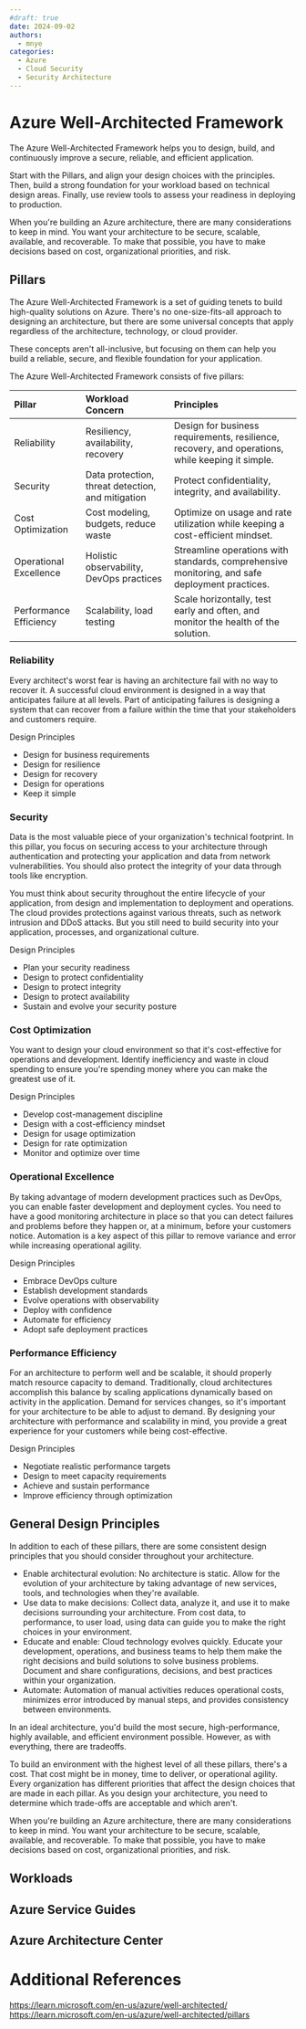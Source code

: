 ```yaml
---
#draft: true
date: 2024-09-02
authors:
  - mnye
categories:
  - Azure
  - Cloud Security
  - Security Architecture
---
```


# Azure Well-Architected Framework

The Azure Well-Architected Framework helps you to design, build, and continuously improve a secure, reliable, and efficient application. 

Start with the Pillars, and align your design choices with the principles. Then, build a strong foundation for your workload based on technical design areas. Finally, use review tools to assess your readiness in deploying to production.

When you're building an Azure architecture, there are many considerations to keep in mind. You want your architecture to be secure, scalable, available, and recoverable. To make that possible, you have to make decisions based on cost, organizational priorities, and risk.

<!-- more -->
## Pillars

The Azure Well-Architected Framework is a set of guiding tenets to build high-quality solutions on Azure. There's no one-size-fits-all approach to designing an architecture, but there are some universal concepts that apply regardless of the architecture, technology, or cloud provider.

These concepts aren't all-inclusive, but focusing on them can help you build a reliable, secure, and flexible foundation for your application.

The Azure Well-Architected Framework consists of five pillars:

| Pillar | Workload Concern | Principles |
| :--- | :--- | :--- |
| Reliability | Resiliency, availability, recovery | Design for business requirements, resilience, recovery, and operations, while keeping it simple. |
| Security | Data protection, threat detection, and mitigation | Protect confidentiality, integrity, and availability. |
| Cost Optimization | Cost modeling, budgets, reduce waste | Optimize on usage and rate utilization while keeping a cost-efficient mindset. |
| Operational Excellence | Holistic observability, DevOps practices | Streamline operations with standards, comprehensive monitoring, and safe deployment practices. |
| Performance Efficiency | Scalability, load testing | Scale horizontally, test early and often, and monitor the health of the solution. |

### Reliability

Every architect's worst fear is having an architecture fail with no way to recover it. A successful cloud environment is designed in a way that anticipates failure at all levels. Part of anticipating failures is designing a system that can recover from a failure within the time that your stakeholders and customers require.

Design Principles
- Design for business requirements
- Design for resilience
- Design for recovery
- Design for operations
- Keep it simple

### Security

Data is the most valuable piece of your organization's technical footprint. In this pillar, you focus on securing access to your architecture through authentication and protecting your application and data from network vulnerabilities. You should also protect the integrity of your data through tools like encryption.

You must think about security throughout the entire lifecycle of your application, from design and implementation to deployment and operations. The cloud provides protections against various threats, such as network intrusion and DDoS attacks. But you still need to build security into your application, processes, and organizational culture.

Design Principles
- Plan your security readiness
- Design to protect confidentiality
- Design to protect integrity
- Design to protect availability
- Sustain and evolve your security posture

### Cost Optimization

You want to design your cloud environment so that it's cost-effective for operations and development. Identify inefficiency and waste in cloud spending to ensure you're spending money where you can make the greatest use of it.

Design Principles
- Develop cost-management discipline
- Design with a cost-efficiency mindset
- Design for usage optimization
- Design for rate optimization
- Monitor and optimize over time

### Operational Excellence

By taking advantage of modern development practices such as DevOps, you can enable faster development and deployment cycles. You need to have a good monitoring architecture in place so that you can detect failures and problems before they happen or, at a minimum, before your customers notice. Automation is a key aspect of this pillar to remove variance and error while increasing operational agility.

Design Principles
- Embrace DevOps culture
- Establish development standards
- Evolve operations with observability
- Deploy with confidence
- Automate for efficiency
- Adopt safe deployment practices

### Performance Efficiency

For an architecture to perform well and be scalable, it should properly match resource capacity to demand. Traditionally, cloud architectures accomplish this balance by scaling applications dynamically based on activity in the application. Demand for services changes, so it's important for your architecture to be able to adjust to demand. By designing your architecture with performance and scalability in mind, you provide a great experience for your customers while being cost-effective.

Design Principles
- Negotiate realistic performance targets
- Design to meet capacity requirements
- Achieve and sustain performance
- Improve efficiency through optimization

## General Design Principles

In addition to each of these pillars, there are some consistent design principles that you should consider throughout your architecture.
- Enable architectural evolution: No architecture is static. Allow for the evolution of your architecture by taking advantage of new services, tools, and technologies when they're available.
- Use data to make decisions: Collect data, analyze it, and use it to make decisions surrounding your architecture. From cost data, to performance, to user load, using data can guide you to make the right choices in your environment.
- Educate and enable: Cloud technology evolves quickly. Educate your development, operations, and business teams to help them make the right decisions and build solutions to solve business problems. Document and share configurations, decisions, and best practices within your organization.
- Automate: Automation of manual activities reduces operational costs, minimizes error introduced by manual steps, and provides consistency between environments.

In an ideal architecture, you'd build the most secure, high-performance, highly available, and efficient environment possible. However, as with everything, there are tradeoffs.

To build an environment with the highest level of all these pillars, there's a cost. That cost might be in money, time to deliver, or operational agility. Every organization has different priorities that affect the design choices that are made in each pillar. As you design your architecture, you need to determine which trade-offs are acceptable and which aren't.

When you're building an Azure architecture, there are many considerations to keep in mind. You want your architecture to be secure, scalable, available, and recoverable. To make that possible, you have to make decisions based on cost, organizational priorities, and risk.

## Workloads


## Azure Service Guides


## Azure Architecture Center


# Additional References

https://learn.microsoft.com/en-us/azure/well-architected/
https://learn.microsoft.com/en-us/azure/well-architected/pillars
